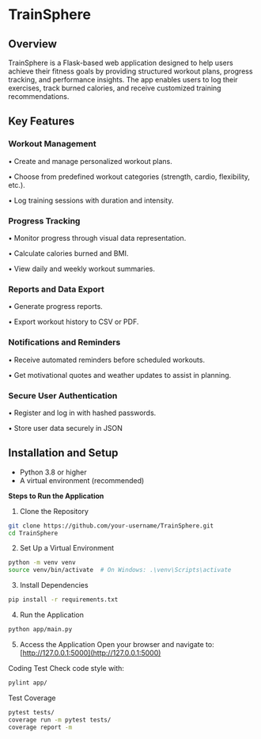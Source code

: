 # TrainSphere


## Overview
TrainSphere is a Flask-based web application designed to help users achieve their fitness goals by providing structured workout plans, progress tracking, and performance insights. The app enables users to log their exercises, track burned calories, and receive customized training recommendations.

## Key Features


### Workout Management
 
 •	Create and manage personalized workout plans.
 
 •	Choose from predefined workout categories (strength, cardio, flexibility, etc.).
 
 •	Log training sessions with duration and intensity.

### Progress Tracking

•	Monitor progress through visual data representation.

•	Calculate calories burned and BMI.

•	View daily and weekly workout summaries.


### Reports and Data Export

•	Generate progress reports.

•	Export workout history to CSV or PDF.

### Notifications and Reminders

•	Receive automated reminders before scheduled workouts.

•	Get motivational quotes and weather updates to assist in planning.

### Secure User Authentication

•	Register and log in with hashed passwords.

•	Store user data securely in JSON

 
## Installation and Setup

- Python 3.8 or higher
- A virtual environment (recommended)

 **Steps to Run the Application**
 
 1. Clone the Repository
```bash
git clone https://github.com/your-username/TrainSphere.git
cd TrainSphere
```
 2. Set Up a Virtual Environment
```bash
python -m venv venv
source venv/bin/activate  # On Windows: .\venv\Scripts\activate
```
 3. Install Dependencies
```bash
pip install -r requirements.txt
```
 4. Run the Application
```bash
python app/main.py
```
 5. Access the Application
Open your browser and navigate to:  
[http://127.0.0.1:5000](http://127.0.0.1:5000)


 Coding Test
Check code style with:
```bash
pylint app/
```
Test Coverage
```bash
pytest tests/
coverage run -m pytest tests/
coverage report -m
```


